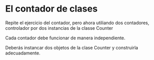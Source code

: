 # El contador de clases

Repite el ejercicio del contador, pero ahora utiliando dos contadores, controlador por  dos instancias de la classe Counter

Cada contador debe funcionar de manera independiente.

Deberás instancar dos objetos de la clase Counter y construirla adecuadamente.